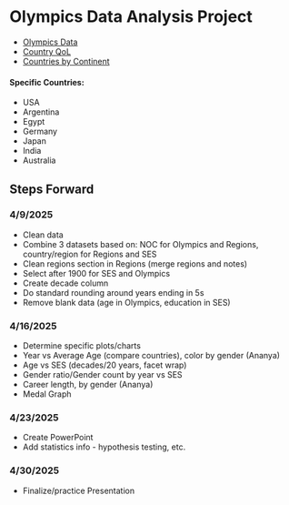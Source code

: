 # Olympics Data Analysis Project
 - [Olympics Data](https://www.kaggle.com/datasets/nitishsharma01/olympics-124-years-datasettill-2020?select=Athletes_summer_games.csv)
 - [Country QoL](https://www.kaggle.com/datasets/sdorius/globses)
 - [Countries by Continent](https://www.kaggle.com/datasets/hserdaraltan/countries-by-continent)

#### Specific Countries:
 - USA
 - Argentina
 - Egypt
 - Germany
 - Japan
 - India
 - Australia

## Steps Forward
### 4/9/2025
 - Clean data
 - Combine 3 datasets based on: NOC for Olympics and Regions, country/region for Regions and SES
 - Clean regions section in Regions (merge regions and notes)
 - Select after 1900 for SES and Olympics
 - Create decade column
 - Do standard rounding around years ending in 5s
 - Remove blank data (age in Olympics, education in SES)

### 4/16/2025
 - Determine specific plots/charts
 - Year vs Average Age (compare countries), color by gender (Ananya)
 - Age vs SES (decades/20 years, facet wrap)
 - Gender ratio/Gender count by year vs SES
 - Career length, by gender (Ananya)
 - Medal Graph

### 4/23/2025
 - Create PowerPoint
 - Add statistics info - hypothesis testing, etc.

### 4/30/2025
 - Finalize/practice Presentation
